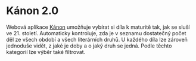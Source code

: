 # Kánon 2.0

Webová aplikace [Kánon](https://www.gvp.cz/www/muller/kanon) umožňuje vybírat si díla k maturitě tak, jak se sluší ve 21. století. Automaticky kontroluje, zda je v seznamu dostatečný počet děl ze všech období a všech literárních druhů. U každého díla lze zároveň jednoduše vidět, z jaké je doby a o jaký druh se jedná. Podle těchto kategorií lze výběr také filtrovat.
